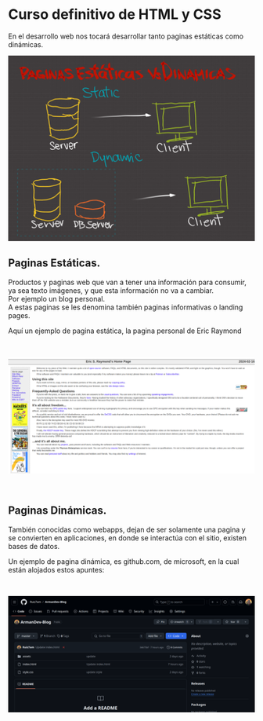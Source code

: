 # Curso definitivo de HTML y CSS

En el desarrollo web nos tocará desarrollar tanto paginas estáticas como  dinámicas.

![static-vs-dynamic](./assets/images/paginas-estaticas-dinamicas.png)


## Paginas Estáticas.
Productos y paginas web que van a tener una información para consumir, ya sea texto imágenes, y que esta información no va a cambiar.  
Por ejemplo un blog personal.  
A estas paginas se les denomina también paginas informativas o landing pages.

Aquí un ejemplo de pagina estática, la pagina personal de Eric Raymond

<br>

![static-page](./assets/images/pagina-estatica.png)

<br>

## Paginas Dinámicas.
También conocidas como webapps, dejan de ser solamente una pagina y se convierten en aplicaciones, en donde se interactúa con el sitio, existen bases de datos.

Un ejemplo de pagina dinámica, es github.com, de microsoft, en la cual están alojados estos apuntes:

<br>

![dynamic-page](./assets/images/pagina-dinamica.png)